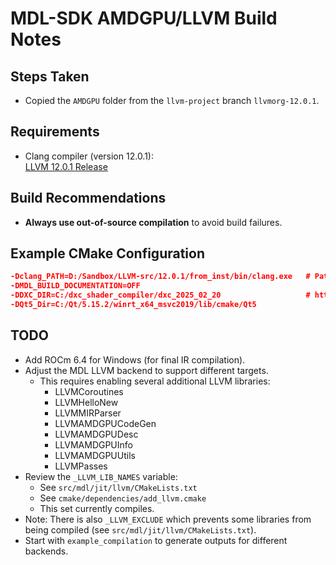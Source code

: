 # MDL-SDK AMDGPU/LLVM Build Notes

## Steps Taken
- Copied the `AMDGPU` folder from the `llvm-project` branch `llvmorg-12.0.1`.

## Requirements
- Clang compiler (version 12.0.1):  
  [LLVM 12.0.1 Release](https://github.com/llvm/llvm-project/releases/tag/llvmorg-12.0.1)

## Build Recommendations
- **Always use out-of-source compilation** to avoid build failures.

## Example CMake Configuration
```cmake
-Dclang_PATH=D:/Sandbox/LLVM-src/12.0.1/from_inst/bin/clang.exe   # Path to Clang from LLVM installer
-DMDL_BUILD_DOCUMENTATION=OFF
-DDXC_DIR=C:/dxc_shader_compiler/dxc_2025_02_20                   # https://github.com/microsoft/DirectXShaderCompiler/releases/tag/v1.8.2502
-DQt5_Dir=C:/Qt/5.15.2/winrt_x64_msvc2019/lib/cmake/Qt5
```

## TODO

- Add ROCm 6.4 for Windows (for final IR compilation).
- Adjust the MDL LLVM backend to support different targets.
  - This requires enabling several additional LLVM libraries:
    - LLVMCoroutines
    - LLVMHelloNew
    - LLVMMIRParser
    - LLVMAMDGPUCodeGen
    - LLVMAMDGPUDesc
    - LLVMAMDGPUInfo
    - LLVMAMDGPUUtils
    - LLVMPasses
- Review the `_LLVM_LIB_NAMES` variable:
  - See `src/mdl/jit/llvm/CMakeLists.txt`
  - See `cmake/dependencies/add_llvm.cmake`
  - This set currently compiles.
- Note: There is also `_LLVM_EXCLUDE` which prevents some libraries from being compiled (see `src/mdl/jit/llvm/CMakeLists.txt`).
- Start with `example_compilation` to generate outputs for different backends.